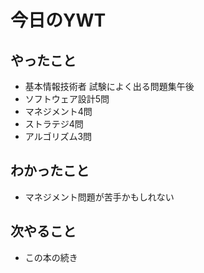 # 今日のYWT

## やったこと

- 基本情報技術者 試験によく出る問題集午後
- ソフトウェア設計5問
- マネジメント4問
- ストラテジ4問
- アルゴリズム3問

## わかったこと

- マネジメント問題が苦手かもしれない

## 次やること

- この本の続き
